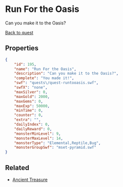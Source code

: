 # Run For the Oasis

Can you make it to the Oasis?

[Back to quest](../quests.md)

## Properties

```json
{
    "id": 195,
    "name": "Run For the Oasis",
    "description": "Can you make it to the Oasis?",
    "complete": "You made it!",
    "swf": "quests\/quest-runtooasis.swf",
    "swfX": "none",
    "maxSilver": 0,
    "maxGold": 2000,
    "maxGems": 0,
    "maxExp": 50000,
    "minTime": 0,
    "counter": 0,
    "extra": "",
    "dailyIndex": 0,
    "dailyReward": 0,
    "monsterMinLevel": 9,
    "monsterMaxLevel": 14,
    "monsterType": "Elemental,Reptile,Bug",
    "monsterGroupSwf": "mset-pyramid.swf"
}
```

## Related

- [Ancient Treasure](../items/1419-ancient-treasure.md)

